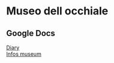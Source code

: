 # Museo dell occhiale

## Google Docs
[Diary](https://docs.google.com/document/d/1fdzkoxx922uGXD0DQB98w8a9BhheYcQAloLezZeXw9k/edit?usp=sharing)\
[Infos museum](https://docs.google.com/document/d/1AGb_j5SptHqxL_X-r7e3XJf3j41fNawTg2l13MBXH9w/edit?usp=sharing)
